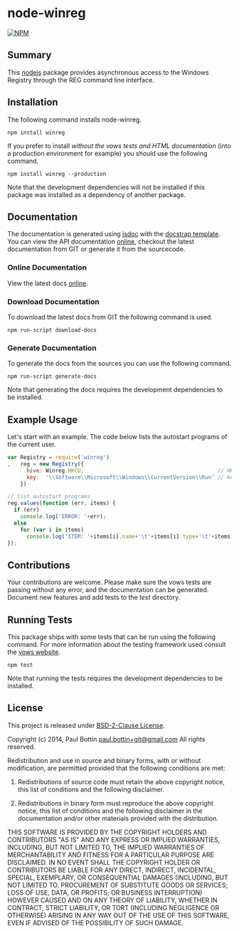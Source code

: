 
# node-winreg #

[![NPM](https://nodei.co/npm/winreg.png?downloads=true&stars=true)](https://nodei.co/npm/winreg/)

## Summary ##

This [nodejs](http://nodejs.org "nodejs website") package provides
asynchronous access to the Windows Registry through the REG command line interface.


## Installation ##

The following command installs node-winreg.

```shell
npm install winreg 
```

If you prefer to install _without the vows tests and HTML documentation_
(into a production environment for example) you should use the following command.

```shell
npm install winreg --production
```

Note that the development dependencies will not be installed if this package was installed
as a dependency of another package.


## Documentation ##

The documentation is generated using [jsdoc](http://github.com/jsdoc3/jsdoc "jsdoc Website") with
the [docstrap template](http://terryweiss.github.io/docstrap "docstrap website").
You can view the API documentation [online](http://fresc81.github.io/node-winreg "online documentation"),
checkout the latest documentation from GIT or generate it from the sourcecode.


### Online Documentation ###

View the latest docs [online](http://fresc81.github.io/node-winreg "online documentation").


### Download Documentation ###

To download the latest docs from GIT the following command is used.

```shell
npm run-script download-docs
```


### Generate Documentation ###

To generate the docs from the sources you can use the following command.

```shell
npm run-script generate-docs
```

Note that generating the docs requires the development dependencies to be installed.


## Example Usage ##

Let's start with an example. The code below lists the autostart programs of the current user.

```javascript
var Registry = require('winreg')
,   reg = new Registry({
      hive: Winreg.HKCU,                                          // HKEY_CURRENT_USER
      key:  '\\Software\\Microsoft\\Windows\\CurrentVersion\\Run' // key containing autostart programs
    })

// list autostart programs
reg.values(function (err, items) {
  if (err)
    console.log('ERROR: '+err);
  else
    for (var i in items)
      console.log('ITEM: '+items[i].name+'\t'+items[i].type+'\t'+items[i].value);
});
```


## Contributions ##

Your contributions are welcome. Please make sure the vows tests are passing without any error,
and the documentation can be generated. Document new features and add tests to the _test_ directory.


## Running Tests ##

This package ships with some tests that can be run using the following command.
For more information about the testing framework used consult the [vows website](http://vowsjs.org/ "vows website").

```shell
npm test
```

Note that running the tests requires the development dependencies to be installed.


## License ##

This project is released under [BSD-2-Clause License](http://opensource.org/licenses/BSD-2-Clause).

Copyright (c) 2014, Paul Bottin <paul.bottin+git@gmail.com>
All rights reserved.

Redistribution and use in source and binary forms, with or without modification, are permitted provided
that the following conditions are met:

1. Redistributions of source code must retain the above copyright notice, this list of conditions and the
following disclaimer.

2. Redistributions in binary form must reproduce the above copyright notice, this list of conditions and
the following disclaimer in the documentation and/or other materials provided with the distribution.

THIS SOFTWARE IS PROVIDED BY THE COPYRIGHT HOLDERS AND CONTRIBUTORS "AS IS" AND ANY EXPRESS OR IMPLIED WARRANTIES,
INCLUDING, BUT NOT LIMITED TO, THE IMPLIED WARRANTIES OF MERCHANTABILITY AND FITNESS FOR A PARTICULAR PURPOSE ARE
DISCLAIMED. IN NO EVENT SHALL THE COPYRIGHT HOLDER OR CONTRIBUTORS BE LIABLE FOR ANY DIRECT, INDIRECT, INCIDENTAL,
SPECIAL, EXEMPLARY, OR CONSEQUENTIAL DAMAGES (INCLUDING, BUT NOT LIMITED TO, PROCUREMENT OF SUBSTITUTE GOODS OR SERVICES;
LOSS OF USE, DATA, OR PROFITS; OR BUSINESS INTERRUPTION) HOWEVER CAUSED AND ON ANY THEORY OF LIABILITY, WHETHER IN CONTRACT,
STRICT LIABILITY, OR TORT (INCLUDING NEGLIGENCE OR OTHERWISE) ARISING IN ANY WAY OUT OF THE USE OF THIS SOFTWARE,
EVEN IF ADVISED OF THE POSSIBILITY OF SUCH DAMAGE.
